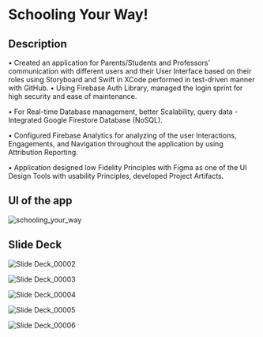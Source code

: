 # Schooling Your Way!

<h2>Description</h2>

• Created an application for Parents/Students and Professors’ communication with different users and their User Interface based on their roles using Storyboard and Swift in XCode performed in test-driven manner with GitHub.
• Using Firebase Auth Library, managed the login sprint for high security and ease of maintenance.

• For Real-time Database management, better Scalability, query data - Integrated Google Firestore Database (NoSQL).

• Configured Firebase Analytics for analyzing of the user Interactions, Engagements, and Navigation throughout the application by using Attribution Reporting.

• Application designed low Fidelity Principles with Figma as one of the UI Design Tools with usability Principles, developed Project Artifacts.

## UI of the app

![schooling_your_way](https://github.com/FloridMaclean/Schooling-your-Way-/assets/70654351/45733443-06f4-416c-94cb-74a6a1934734)

## Slide Deck

![Slide Deck_00002](https://github.com/FloridMaclean/Schooling-your-Way-/assets/70654351/b3681047-238b-4cb2-b454-cf9654aa36d9)

![Slide Deck_00003](https://github.com/FloridMaclean/Schooling-your-Way-/assets/70654351/e22f2589-e908-434a-a1e0-027f6f3d2e5f)

![Slide Deck_00004](https://github.com/FloridMaclean/Schooling-your-Way-/assets/70654351/6efec516-57c8-47fd-ba47-3ab4817a28db)

![Slide Deck_00005](https://github.com/FloridMaclean/Schooling-your-Way-/assets/70654351/cb0924f4-b79c-49ec-b0fa-91855f5456ae)

![Slide Deck_00006](https://github.com/FloridMaclean/Schooling-your-Way-/assets/70654351/69b5a5e6-85a2-43e0-bd35-cee7369ec8bf)
